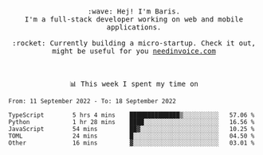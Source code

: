 <p align="center">
  <br><br>
  <samp>
    :wave: Hej! I'm Baris.
    <br>I'm a full-stack developer working on web and mobile applications.
       <br><br>:rocket: Currently building a micro-startup. Check it out, might be useful for you <a href="https://needinvoice.com/" target="_blank">needinvoice.com</a>

  </samp>
 <br><br><br>
</p>
<p align=center><samp>📊  This week I spent my time on</samp></p>


<!--START_SECTION:waka-->

```text
From: 11 September 2022 - To: 18 September 2022

TypeScript        5 hrs 4 mins    ██████████████▒░░░░░░░░░░   57.06 %
Python            1 hr 28 mins    ████░░░░░░░░░░░░░░░░░░░░░   16.56 %
JavaScript        54 mins         ██▓░░░░░░░░░░░░░░░░░░░░░░   10.25 %
TOML              24 mins         █░░░░░░░░░░░░░░░░░░░░░░░░   04.50 %
Other             16 mins         ▓░░░░░░░░░░░░░░░░░░░░░░░░   03.01 %
```

<!--END_SECTION:waka-->


